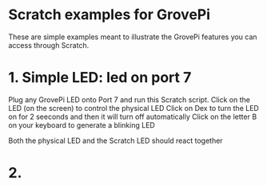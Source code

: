 Scratch examples for GrovePi
============================

These are simple examples meant to illustrate the GrovePi features you can access through Scratch. 

# 1. Simple LED: led on port 7
Plug any GrovePi LED onto Port 7 and run this Scratch script.
Click on the LED (on the screen) to control the physical LED
Click on Dex to turn the LED on for 2 seeconds and then it will turn off automatically
Click on the letter B on your keyboard to generate a blinking LED

Both the physical LED and the Scratch LED should react together

# 2.


